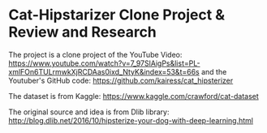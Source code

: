 # Cat-Hipstarizer Clone Project & Review and Research

The project is a clone project of the YouTube Video: https://www.youtube.com/watch?v=7_97SlAigPs&list=PL-xmlFOn6TULrmwkXjRCDAas0ixd_NtyK&index=53&t=66s
and the Youtuber's GitHub code: https://github.com/kairess/cat_hipsterizer

The dataset is from Kaggle: https://www.kaggle.com/crawford/cat-dataset

The original source and idea is from Dlib library: http://blog.dlib.net/2016/10/hipsterize-your-dog-with-deep-learning.html
